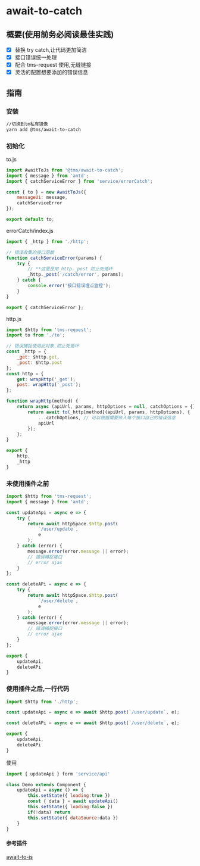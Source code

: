 # await-to-catch

## 概要(使用前务必阅读最佳实践)

-   [x] 替换 try catch,让代码更加简洁
-   [x] 接口错误统一处理
-   [x] 配合 tms-request 使用,无缝链接
-   [x] 灵活的配置想要添加的错误信息

## 指南

### 安装

``` zsh
//切换到tm私有镜像
yarn add @tms/await-to-catch
```

### 初始化

to.js

``` javascript
import AwaitToJs from '@tms/await-to-catch';
import { message } from 'antd';
import { catchServiceError } from 'service/errorCatch';

const { to } = new AwaitToJs({
    messageUi: message,
    catchServiceError
});

export default to;
```

errorCatch/index.js

``` javascript
import { _http } from './http';

// 错误收集的接口函数
function catchServiceError(params) {
    try {
        // **这里是用_http._post 防止死循环
        _http._post('/catch/error', params);
    } catch {
        console.error('接口错误埋点监控');
    }
}

export { catchServiceError };
```

http.js

``` javascript
import $http from 'tms-request';
import to from './to';

// 错误捕捉使用此对象,防止死循环
const _http = {
    _get: $http.get,
    _post: $http.post
};
const http = {
    get: wrapHttp('_get');
    post: wrapHttp('_post');
};

function wrapHttp(method) {
    return async (apiUrl, params, httpOptions = null, catchOptions = {}) => {
        return await to(_http[method](apiUrl, params, httpOptions), {
            ...catchOptions, // 可以根据需要传入每个接口自己的错误信息
            apiUrl
        });
    };
}

export {
    http,
    _http
}
```

### 未使用插件之前

``` javascript
import $http from 'tms-request';
import { message } from 'antd';

const updateApi = async e => {
    try {
        return await httpSpace.$http.post(
            `/user/update`,
            e
        );
    } catch (error) {
        message.error(error.message || error);
        // 错误捕捉接口
        // error ajax
    }
};

const deleteAPi = async e => {
    try {
        return await httpSpace.$http.post(
            `/user/delete`,
            e
        );
    } catch (error) {
        message.error(error.message || error);
        // 错误捕捉接口
        // error ajax
    }
};

export {
    updateApi,
    deleteAPi
}
```

### 使用插件之后,一行代码
``` javascript
import $http from './http';

const updateApi = async e => await $http.post(`/user/update`, e);

const deleteAPi = async e => await $http.post(`/user/delete`, e);

export {
    updateApi,
    deleteAPi
}
```

使用
``` javascript
import { updateApi } form 'service/api'

class Demo extends Component {
    updateApi = async () => {
        this.setState({ loading:true })
        const { data } = await updateApi()
        this.setState({ loading:false })
        if(!data) return
        this.setState({ dataSource:data })
    }
}
```

#### 参考插件

[await-to-js](https://github.com/scopsy/await-to-js)
